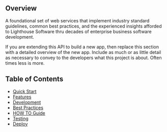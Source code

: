 ## Overview
A foundational set of web services that implement industry standard guidelines, common best practices, and the experienced insights afforded to Lighthouse Software thru decades of enterprise business software development. 

If you are extending this API to build a new app, then replace this section with a detailed overview of the new app. Include as much or as little detail as necessary to convey to the developers what this project is about. Often times less is more. 

## Table of Contents
* [Quick Start](readme_docs/DEVELOP.md#quick-start)
* [Features](readme_docs/FEATURES.md)
* [Development](readme_docs/DEVELOPMENT.md)
* [Best Practices](readme_docs/BEST-PRACTICES.md)
* [HOW TO Guide](readme_docs/DEVELOPMENT-HOWTO-GUIDE.md)
* [Testing](readme_docs/TESTING.md)
* [Deploy](readme_docs/DEPLOY.md)
